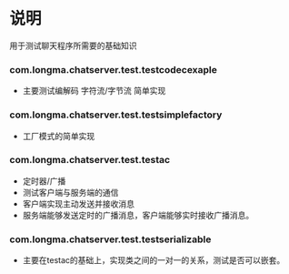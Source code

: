 # 说明
用于测试聊天程序所需要的基础知识

### com.longma.chatserver.test.testcodecexaple
* 主要测试编解码  字符流/字节流   简单实现

### com.longma.chatserver.test.testsimplefactory
* 工厂模式的简单实现

### com.longma.chatserver.test.testac

* 定时器/广播
* 测试客户端与服务端的通信 
* 客户端实现主动发送并接收消息
* 服务端能够发送定时的广播消息，客户端能够实时接收广播消息。


### com.longma.chatserver.test.testserializable
* 主要在testac的基础上，实现类之间的一对一的关系，测试是否可以嵌套。

